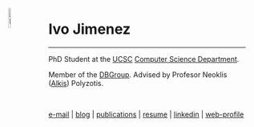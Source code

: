 <img
   src="http://db.cs.ucsc.edu/sites/default/files/ivo.jpg"
   width="10%"
   alt="Me!"
   hspace="30"
   align="left"
/>

Ivo Jimenez
========================

------------------------

PhD Student at the [UCSC][uc] [Computer Science Department][cs].

Member of the [DBGroup][db]. Advised by Profesor Neoklis ([Alkis][al]) Polyzotis.

<br>

[e-mail][e] | [blog][b] | [publications][p] | [resume][r] | [linkedin][l] | [web-profile][g]

[uc]: http://ucsc.edu
[cs]: http://cs.ucsc.edu
[db]: http://db.cs.ucsc.edu
[al]: http://cs.ucsc.edu/~alkis
[e]:  mailto:ivo@cs.ucsc.edu
[b]:  /blog_index.html
[p]:  http://www.informatik.uni-trier.de/~ley/db/indices/a-tree/j/Jimenez:Ivo.html
[r]:  /cv.pdf
[l]:  http://www.linkedin.com/in/ivotron
[g]:  http://www.google.com/profiles/IvoJimenez

